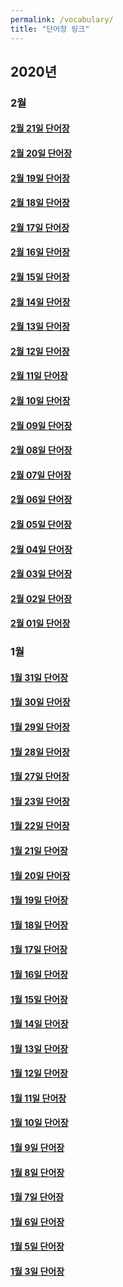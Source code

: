 ```yaml
---
permalink: /vocabulary/
title: "단어장 링크"
---
```


## 2020년

### 2월

#### [2월 21일 단어장](/vocabulary/2020/02/21/)

#### [2월 20일 단어장](/vocabulary/2020/02/20/)

#### [2월 19일 단어장](/vocabulary/2020/02/19/)

#### [2월 18일 단어장](/vocabulary/2020/02/18/)

#### [2월 17일 단어장](/vocabulary/2020/02/17/)

#### [2월 16일 단어장](/vocabulary/2020/02/16/)

#### [2월 15일 단어장](/vocabulary/2020/02/15/)

#### [2월 14일 단어장](/vocabulary/2020/02/14/)

#### [2월 13일 단어장](/vocabulary/2020/02/13/)

#### [2월 12일 단어장](/vocabulary/2020/02/12/)

#### [2월 11일 단어장](/vocabulary/2020/02/11/)

#### [2월 10일 단어장](/vocabulary/2020/02/10/)

#### [2월 09일 단어장](/vocabulary/2020/02/09/)

#### [2월 08일 단어장](/vocabulary/2020/02/08/)

#### [2월 07일 단어장](/vocabulary/2020/02/07/)

#### [2월 06일 단어장](/vocabulary/2020/02/06/)

#### [2월 05일 단어장](/vocabulary/2020/02/05/)

#### [2월 04일 단어장](/vocabulary/2020/02/04/)

#### [2월 03일 단어장](/vocabulary/2020/02/03/)

#### [2월 02일 단어장](/vocabulary/2020/02/02/)

#### [2월 01일 단어장](/vocabulary/2020/02/01/)

### 1월

#### [1월 31일 단어장](/vocabulary/2020/01/31/)

#### [1월 30일 단어장](/vocabulary/2020/01/30/)

#### [1월 29일 단어장](/vocabulary/2020/01/29/)

#### [1월 28일 단어장](/vocabulary/2020/01/28/)

#### [1월 27일 단어장](/vocabulary/2020/01/27/)

#### [1월 23일 단어장](/vocabulary/2020/01/23/)

#### [1월 22일 단어장](/vocabulary/2020/01/22/)

#### [1월 21일 단어장](/vocabulary/2020/01/21/)

#### [1월 20일 단어장](/vocabulary/2020/01/20/)

#### [1월 19일 단어장](/vocabulary/2020/01/19/)

#### [1월 18일 단어장](/vocabulary/2020/01/18/)

#### [1월 17일 단어장](/vocabulary/2020/01/17/)

#### [1월 16일 단어장](/vocabulary/2020/01/16/)

#### [1월 15일 단어장](/vocabulary/2020/01/15/)

#### [1월 14일 단어장](/vocabulary/2020/01/14/)

#### [1월 13일 단어장](/vocabulary/2020/01/13/)

#### [1월 12일 단어장](/vocabulary/2020/01/12/)

#### [1월 11일 단어장](/vocabulary/2020/01/11/)

#### [1월 10일 단어장](/vocabulary/2020/01/10/)

#### [1월 9일 단어장](/vocabulary/2020/01/09/)

#### [1월 8일 단어장](/vocabulary/2020/01/08/)

#### [1월 7일 단어장](/vocabulary/2020/01/07/)

#### [1월 6일 단어장](/vocabulary/2020/01/06/)

#### [1월 5일 단어장](/vocabulary/2020/01/05/)

#### [1월 3일 단어장](/vocabulary/2020/01/03/)
